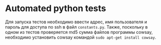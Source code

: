 # Automated python tests
Для запуска тестов необходимо ввести адрес, имя пользователя и пароль для доступа по ssh в файл `constants.py`.
Также, поскольку в одном из тестов проверяется md5 сумма файлов программы cowsay, необходимо установить cowsay командой `sudo apt-get install cowsay`.
